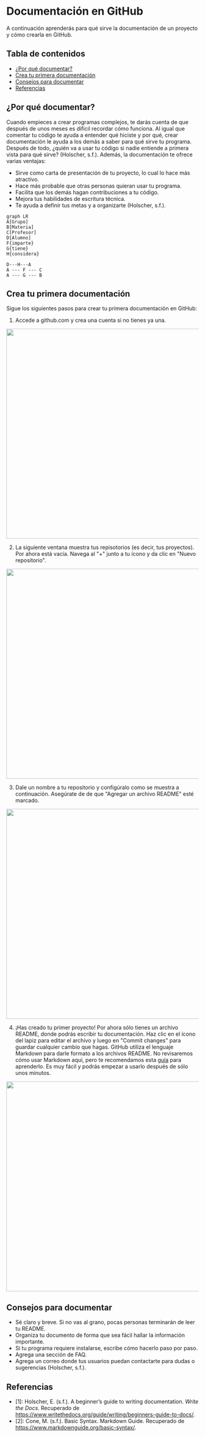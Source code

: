 # Documentación en GitHub
A continuación aprenderás para qué sirve la documentación de un proyecto y cómo crearla en GitHub.


## Tabla de contenidos
* [¿Por qué documentar?](#¿por-que-documentar?)
* [Crea tu primera documentación](#crea-tu-primera-documentación)
* [Consejos para documentar](#consejos-para-documentar)
* [Referencias](#referencias)


## ¿Por qué documentar?
Cuando empieces a crear programas complejos, te darás cuenta de que después de unos meses es difícil recordar cómo funciona. Al igual que comentar tu código te ayuda a entender qué hiciste y por qué, crear documentación le ayuda a los demás a saber para qué sirve tu programa. Después de todo, ¿quién va a usar tu código si nadie entiende a primera vista para qué sirve? (Holscher, s.f.). Además, la documentación te ofrece varias ventajas:

- Sirve como carta de presentación de tu proyecto, lo cual lo hace más atractivo.
- Hace más probable que otras personas quieran usar tu programa.
- Facilita que los demás hagan contribuciones a tu código.
- Mejora tus habilidades de escritura técnica.
- Te ayuda a definir tus metas y a organizarte (Holscher, s.f.).

```mermaid
graph LR
A[Grupo]
B[Materia]
C[Profesor]
D[Alumno]
F{imparte}
G{tiene}
H{considera}

D---H---A
A --- F --- C
A --- G --- B
```


## Crea tu primera documentación
Sigue los siguientes pasos para crear tu primera documentación en GitHub:

1. Accede a github.com y crea una cuenta si no tienes ya una. 
<img src="https://github.com/fcalod/Parcial1/blob/main/Imágenes/1.PNG" width="550">

2. La siguiente ventana muestra tus repisotorios (es decir, tus proyectos). Por ahora está vacía. Navega al "+" junto a tu ícono y da clic en "Nuevo repositorio".
<img src="https://github.com/fcalod/Parcial1/blob/main/Imágenes/2.PNG" width="550">

3. Dale un nombre a tu repositorio y configúralo como se muestra a continuación. Asegúrate de de que "Agregar un archivo README" esté marcado.
<img src="https://github.com/fcalod/Parcial1/blob/main/Imágenes/3.PNG" width="550">

4. ¡Has creado tu primer proyecto! Por ahora sólo tienes un archivo README, donde podrás escribir tu documentación. Haz clic en el ícono del lapiz para editar el archivo y luego en "Commit changes" para guardar cualquier cambio que hagas. GitHub utiliza el lenguaje Markdown para darle formato a los archivos README. No revisaremos cómo usar Markdown aquí, pero te recomendamos esta [guía](https://www.markdownguide.org/basic-syntax/) para aprenderlo. Es muy fácil y podrás empezar a usarlo después de sólo unos minutos.

<img src="https://github.com/fcalod/Parcial1/blob/main/Imágenes/4.PNG" width="550">

## Consejos para documentar
- Sé claro y breve. Si no vas al grano, pocas personas terminarán de leer tu README.
- Organiza tu documento de forma que sea fácil hallar la información importante.
- Si tu programa requiere instalarse, escribe cómo hacerlo paso por paso.
- Agrega una sección de FAQ.
- Agrega un correo donde tus usuarios puedan contactarte para dudas o sugerencias (Holscher, s.f.).

## Referencias
- <a name="[1]"> [1]: Holscher, E. (s.f.). A beginner’s guide to writing documentation. *Write the Docs*. Recuperado de https://www.writethedocs.org/guide/writing/beginners-guide-to-docs/.
- <a name="[2]"> [2]: Cone, M. (s.f.). Basic Syntax. Markdown Guide. Recuperado de https://www.markdownguide.org/basic-syntax/.
